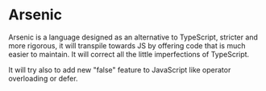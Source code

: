 # Arsenic

Arsenic is a language designed as an alternative to TypeScript, stricter and more rigorous, it will transpile towards JS by offering code that is much easier to maintain. It will correct all the little imperfections of TypeScript.

It will try also to add new "false" feature to JavaScript like operator overloading or defer.
